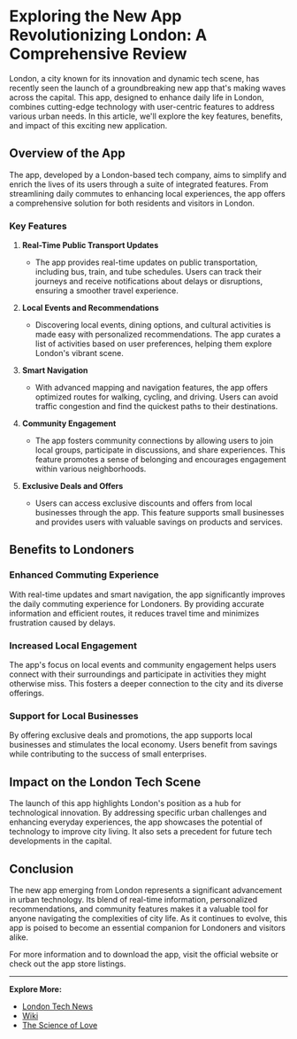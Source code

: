 # Exploring the New App Revolutionizing London: A Comprehensive Review

London, a city known for its innovation and dynamic tech scene, has recently seen the launch of a groundbreaking new app that's making waves across the capital. This app, designed to enhance daily life in London, combines cutting-edge technology with user-centric features to address various urban needs. In this article, we'll explore the key features, benefits, and impact of this exciting new application.

## Overview of the App

The app, developed by a London-based tech company, aims to simplify and enrich the lives of its users through a suite of integrated features. From streamlining daily commutes to enhancing local experiences, the app offers a comprehensive solution for both residents and visitors in London.

### Key Features

1. **Real-Time Public Transport Updates**
   - The app provides real-time updates on public transportation, including bus, train, and tube schedules. Users can track their journeys and receive notifications about delays or disruptions, ensuring a smoother travel experience.

2. **Local Events and Recommendations**
   - Discovering local events, dining options, and cultural activities is made easy with personalized recommendations. The app curates a list of activities based on user preferences, helping them explore London's vibrant scene.

3. **Smart Navigation**
   - With advanced mapping and navigation features, the app offers optimized routes for walking, cycling, and driving. Users can avoid traffic congestion and find the quickest paths to their destinations.

4. **Community Engagement**
   - The app fosters community connections by allowing users to join local groups, participate in discussions, and share experiences. This feature promotes a sense of belonging and encourages engagement within various neighborhoods.

5. **Exclusive Deals and Offers**
   - Users can access exclusive discounts and offers from local businesses through the app. This feature supports small businesses and provides users with valuable savings on products and services.

## Benefits to Londoners

### Enhanced Commuting Experience

With real-time updates and smart navigation, the app significantly improves the daily commuting experience for Londoners. By providing accurate information and efficient routes, it reduces travel time and minimizes frustration caused by delays.

### Increased Local Engagement

The app's focus on local events and community engagement helps users connect with their surroundings and participate in activities they might otherwise miss. This fosters a deeper connection to the city and its diverse offerings.

### Support for Local Businesses

By offering exclusive deals and promotions, the app supports local businesses and stimulates the local economy. Users benefit from savings while contributing to the success of small enterprises.

## Impact on the London Tech Scene

The launch of this app highlights London's position as a hub for technological innovation. By addressing specific urban challenges and enhancing everyday experiences, the app showcases the potential of technology to improve city living. It also sets a precedent for future tech developments in the capital.

## Conclusion

The new app emerging from London represents a significant advancement in urban technology. Its blend of real-time information, personalized recommendations, and community features makes it a valuable tool for anyone navigating the complexities of city life. As it continues to evolve, this app is poised to become an essential companion for Londoners and visitors alike.

For more information and to download the app, visit the official website or check out the app store listings.

---

**Explore More:**  
- [London Tech News](https://start.me/w/vQ2Rl6)  
- [Wiki](https://dallasxzzzz.wikiannouncement.com/7210127/the_attract_of_romance_a_journey_into_adore_and_passion)  
- [The Science of Love](https://codeconnect.mn.co/posts/61948172)  
